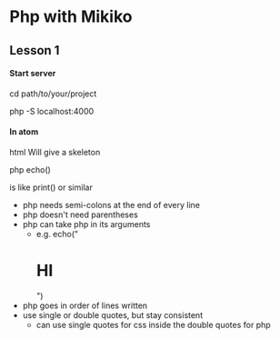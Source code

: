 # Php with Mikiko

## Lesson 1

#### Start server

cd path/to/your/project

php -S localhost:4000


#### In atom

html
Will give a skeleton


<?php
	{php code goes here}
?>php echo()
is like print() or similar

- php needs semi-colons at the end of every line
- php doesn't need parentheses
- php can take php in its arguments
  - e.g. echo("<h1> HI </h1>")
- php goes in order of lines written
- use single or double quotes, but stay consistent
	- can use single quotes for css inside the double quotes for php
